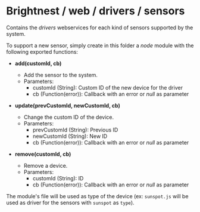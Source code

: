 Brightnest / web / drivers / sensors
==========

Contains the *drivers* webservices for each kind of sensors supported by the system.

To support a new sensor, simply create in this folder a *node* module with the following exported functions:

- **add(customId, cb)**
	- Add the sensor to the system.
    - Parameters:
        - customId (String):		Custom ID of the new device for the driver
        - cb (Function(error)):		Callback with an error or *null* as parameter
        
- **update(prevCustomId, newCustomId, cb)**
	- Change the custom ID of the device.
    - Parameters:
		- prevCustomId (String):	Previous ID
		- newCustomId (String):		New ID
        - cb (Function(error)):		Callback with an error or *null* as parameter

- **remove(customId, cb)**
	- Remove a device.
    - Parameters:
		- customId (String):		ID
        - cb (Function(error)):		Callback with an error or *null* as parameter

The module's file will be used as type of the device (ex: `sunspot.js` will be used as driver for the sensors with `sunspot` as `type`).
